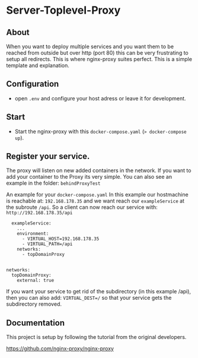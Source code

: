 # Server-Toplevel-Proxy

## About

When you want to deploy multiple services and you want them to be reached from outside but over http (port 80) this can be very frustrating to setup all redirects. This is where nginx-proxy suites perfect. This is a simple template and explanation.


## Configuration

- open ```.env``` and configure your host adress or leave it for development.

## Start

- Start the nginx-proxy with this ```docker-compose.yaml``` (```> docker-compose up```).


## Register your service. 

The proxy will listen on new added containers in the network.
If you want to add your container to the Proxy its very simple. You can also see an example in the folder: ```behindProxyTest```

An example for your ```docker-compose.yaml```
In this example our hostmachine is reachable at: ```192.168.178.35``` and we want reach our ```exampleService``` at the subroute ```/api```.
So a client can now reach our service with: ```http://192.168.178.35/api```

```
  exampleService:
    ...
    environment:
      - VIRTUAL_HOST=192.168.178.35
      - VIRTUAL_PATH=/api
    networks:
      - topDomainProxy


networks:
  topDomainProxy:
    external: true
```

If you want your service to get rid of the subdirectory (in this example /api), then you can also add: ```VIRTUAL_DEST=/``` so that your service gets the subdirectory removed. 

## Documentation

This project is setup by following the tutorial from the original developers.

https://github.com/nginx-proxy/nginx-proxy
